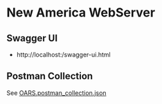 # New America WebServer

## Swagger UI

- http://localhost:<SERVER PORT>/swagger-ui.html

## Postman Collection

See [OARS.postman_collection.json](OARS.postman_collection.json)

